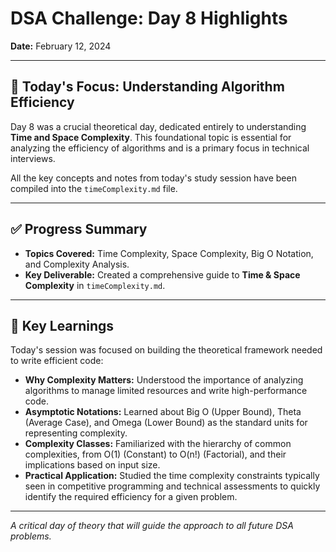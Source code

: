 # DSA Challenge: Day 8 Highlights

**Date:** February 12, 2024

---

## 🎯 Today's Focus: Understanding Algorithm Efficiency

Day 8 was a crucial theoretical day, dedicated entirely to understanding **Time and Space Complexity**. This foundational topic is essential for analyzing the efficiency of algorithms and is a primary focus in technical interviews.

All the key concepts and notes from today's study session have been compiled into the `timeComplexity.md` file.

---

## ✅ Progress Summary

-   **Topics Covered:** Time Complexity, Space Complexity, Big O Notation, and Complexity Analysis.
-   **Key Deliverable:** Created a comprehensive guide to **Time & Space Complexity** in `timeComplexity.md`.

---

## 🧠 Key Learnings

Today's session was focused on building the theoretical framework needed to write efficient code:

-   **Why Complexity Matters:** Understood the importance of analyzing algorithms to manage limited resources and write high-performance code.
-   **Asymptotic Notations:** Learned about Big O (Upper Bound), Theta (Average Case), and Omega (Lower Bound) as the standard units for representing complexity.
-   **Complexity Classes:** Familiarized with the hierarchy of common complexities, from O(1) (Constant) to O(n!) (Factorial), and their implications based on input size.
-   **Practical Application:** Studied the time complexity constraints typically seen in competitive programming and technical assessments to quickly identify the required efficiency for a given problem.

---

_A critical day of theory that will guide the approach to all future DSA problems._
